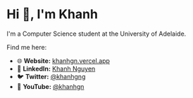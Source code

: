 <h1>Hi 👋, I'm Khanh</h1>

<p>I'm a Computer Science student at the University of Adelaide.</p>

<p>Find me here:</p>

<ul>
  <li>🌐 <strong>Website:</strong> <a href="https://khanhgn.vercel.app" target="_blank">khanhgn.vercel.app</a></li>
  <li>💼 <strong>LinkedIn:</strong> <a href="https://www.linkedin.com/in/khanh-nguyen-58445a261" target="_blank">Khanh Nguyen</a></li>
  <li>🐦 <strong>Twitter:</strong> <a href="https://twitter.com/khanhgng" target="_blank">@khanhgng</a></li>
  <li>🎥 <strong>YouTube:</strong> <a href="https://youtube.com/@khanhgn" target="_blank">@khanhgn</a></li>
</ul>
